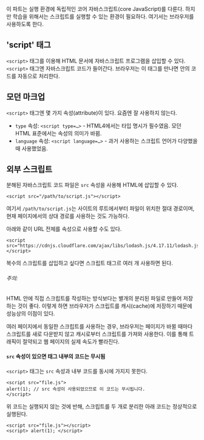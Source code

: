 이 파트는 실행 환경에 독립적인 코어 자바스크립트(core JavaScript)를 다룬다. 하지만 학습을 위해서는 스크립트를 실행할 수 있는 환경이 필요하다. 여기서는 브라우저를 사용하도록 한다.

## 'script' 태그

`<script>` 태그를 이용해 HTML 문서에 자바스크립트 프로그램을 삽입할 수 있다. `<script>` 태그엔 자바스크립트 코드가 들어간다. 브라우저는 이 태그를 만나면 안의 코드를 자동으로 처리한다.

## 모던 마크업

`<script>` 태그엔 몇 가지 속성(attribute)이 있다. 요즘엔 잘 사용하지 않는다.

- `type` 속성: `<script type=…>` - HTML4에서는 타입 명시가 필수였음. 모던 HTML 표준에서는 속성의 의미가 바뀜.
- `language` 속성: `<script language=…>` - 과거 사용하는 스크립트 언어가 다양했을 때 사용했었음.

## 외부 스크립트

분해된 자바스크립트 코드 파일은 `src` 속성을 사용해 HTML에 삽입할 수 있다.

```
<script src="/path/to/script.js"></script>
```

여기서 `/path/to/script.js`는 사이트의 루트에서부터 파일이 위치한 절대 경로이며, 현재 페이지에서의 상대 경로를 사용하는 것도 가능하다.

아래와 같이 URL 전체를 속성으로 사용할 수도 있다.

```
<script src="https://cdnjs.cloudflare.com/ajax/libs/lodash.js/4.17.11/lodash.js"></script>
```

복수의 스크립트를 삽입하고 싶다면 스크립트 태그르 여러 개 사용하면 된다.

###### 주의:
HTML 안에 직접 스크립트를 작성하는 방식보다는 별개의 분리된 파일로 만들어 저장하는 것이 좋다. 이렇게 하면 브라우저가 스크립트를 캐시(cache)에 저장하기 때문에 성능상의 이점이 있다.

여러 페이지에서 동일한 스크립트를 사용하는 경우, 브라우저는 페이지가 바뀔 때마다 스크립트를 새로 다운받지 않고 캐시로부터 스크립트를 가져와 사용한다. 이를 통해 트래픽이 절약되고 웹 페이지의 실제 속도가 빨라진다.

#### `src` 속성이 있으면 태그 내부의 코드는 무시됨

`<script>` 태그는 `src` 속성과 내부 코드를 동시에 가지지 못한다.

```
<script src="file.js">
alert(1); // src 속성이 사용되었으므로 이 코드는 무시됩니다. 
</script>
```

위 코드는 실행되지 않는 것에 반해, 스크립트를 두 개로 분리한 아래 코드는 정상적으로 실행된다. 

```
<script src="file.js"></script> 
<script> alert(1); </script>
```


